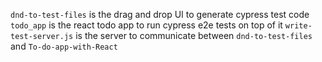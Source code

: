 `dnd-to-test-files` is the drag and drop UI to generate cypress test code
`todo_app` is the react todo app to run cypress e2e tests on top of it
`write-test-server.js` is the server to communicate between `dnd-to-test-files` and `To-do-app-with-React`
